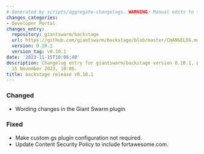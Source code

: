 ```yaml
---
# Generated by scripts/aggregate-changelogs. WARNING: Manual edits to this files will be overwritten.
changes_categories:
- Developer Portal
changes_entry:
  repository: giantswarm/backstage
  url: https://github.com/giantswarm/backstage/blob/master/CHANGELOG.md#0101---2023-11-15
  version: 0.10.1
  version_tag: v0.10.1
date: '2023-11-15T10:06:40'
description: Changelog entry for giantswarm/backstage version 0.10.1, published on
  15 November 2023, 10:06.
title: backstage release v0.10.1
---
```


### Changed
- Wording changes in the Giant Swarm plugin
### Fixed
- Make custom gs plugin configuration not required.
- Update Content Security Policy to include fortawesome.com.
